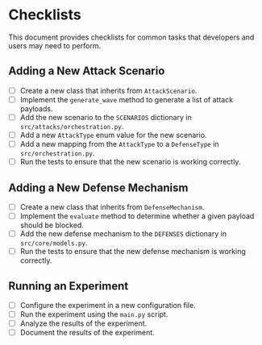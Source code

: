 # Checklists

This document provides checklists for common tasks that developers and users may need to perform.

## Adding a New Attack Scenario

*   [ ] Create a new class that inherits from `AttackScenario`.
*   [ ] Implement the `generate_wave` method to generate a list of attack payloads.
*   [ ] Add the new scenario to the `SCENARIOS` dictionary in `src/attacks/orchestration.py`.
*   [ ] Add a new `AttackType` enum value for the new scenario.
*   [ ] Add a new mapping from the `AttackType` to a `DefenseType` in `src/orchestration.py`.
*   [ ] Run the tests to ensure that the new scenario is working correctly.

## Adding a New Defense Mechanism

*   [ ] Create a new class that inherits from `DefenseMechanism`.
*   [ ] Implement the `evaluate` method to determine whether a given payload should be blocked.
*   [ ] Add the new defense mechanism to the `DEFENSES` dictionary in `src/core/models.py`.
*   [ ] Run the tests to ensure that the new defense mechanism is working correctly.

## Running an Experiment

*   [ ] Configure the experiment in a new configuration file.
*   [ ] Run the experiment using the `main.py` script.
*   [ ] Analyze the results of the experiment.
*   [ ] Document the results of the experiment.
